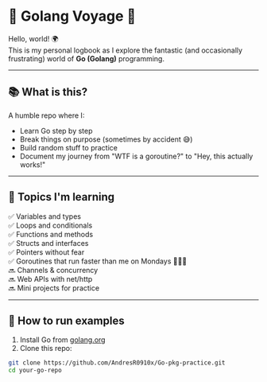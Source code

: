 # 🐹 Golang Voyage 🚀

Hello, world! 🌍  
This is my personal logbook as I explore the fantastic (and occasionally frustrating) world of **Go (Golang)** programming.

---

## 📚 What is this?

A humble repo where I:
- Learn Go step by step
- Break things on purpose (sometimes by accident 😅)
- Build random stuff to practice
- Document my journey from "WTF is a goroutine?" to "Hey, this actually works!"

---

## 📌 Topics I'm learning

✅ Variables and types  
✅ Loops and conditionals  
✅ Functions and methods  
✅ Structs and interfaces  
✅ Pointers without fear  
✅ Goroutines that run faster than me on Mondays 🏃‍♂️💨  
🔜 Channels & concurrency  
🔜 Web APIs with net/http  
🔜 Mini projects for practice

---

## 🧪 How to run examples

1. Install Go from [golang.org](https://golang.org/)
2. Clone this repo:

```bash
git clone https://github.com/AndresR0910x/Go-pkg-practice.git
cd your-go-repo
